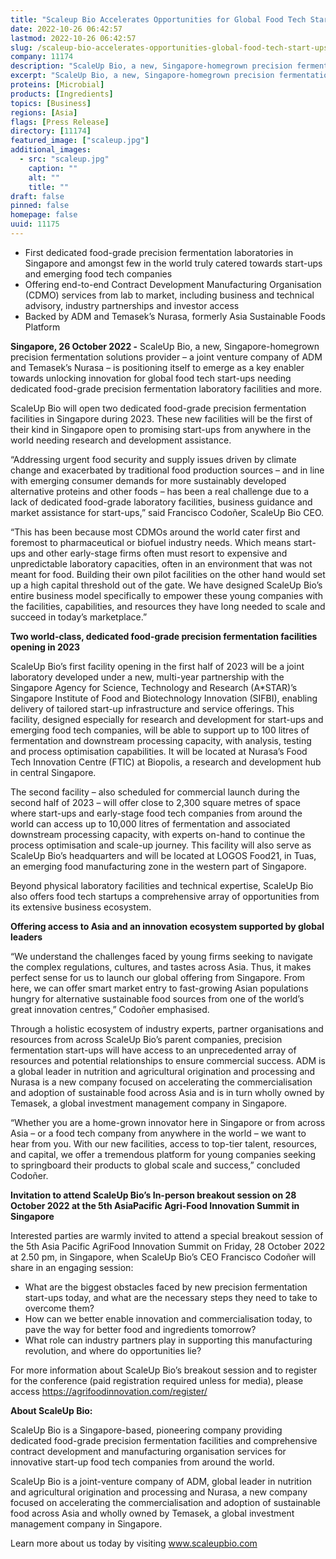 ```yaml
---
title: "Scaleup Bio Accelerates Opportunities for Global Food Tech Start-Ups with 2023 Opening of Two Dedicated Food-Grade Precision Fermentation Facilities in Singapore"
date: 2022-10-26 06:42:57
lastmod: 2022-10-26 06:42:57
slug: /scaleup-bio-accelerates-opportunities-global-food-tech-start-ups-2023-opening-two
company: 11174
description: "ScaleUp Bio, a new, Singapore-homegrown precision fermentation solutions provider – a joint venture company of ADM and Temasek’s Nurasa – is positioning itself to emerge as a key enabler towards unlocking innovation for global food tech start-ups needing dedicated food-grade precision fermentation laboratory facilities and more."
excerpt: "ScaleUp Bio, a new, Singapore-homegrown precision fermentation solutions provider – a joint venture company of ADM and Temasek’s Nurasa – is positioning itself to emerge as a key enabler towards unlocking innovation for global food tech start-ups needing dedicated food-grade precision fermentation laboratory facilities and more."
proteins: [Microbial]
products: [Ingredients]
topics: [Business]
regions: [Asia]
flags: [Press Release]
directory: [11174]
featured_image: ["scaleup.jpg"]
additional_images:
  - src: "scaleup.jpg"
    caption: ""
    alt: ""
    title: ""
draft: false
pinned: false
homepage: false
uuid: 11175
---
```

<ul>
<li>First dedicated food-grade precision fermentation laboratories in Singapore and amongst few in the world truly catered towards start-ups and emerging food tech companies</li>
<li>Offering end-to-end Contract Development Manufacturing Organisation (CDMO) services from lab to market, including business and technical advisory, industry partnerships and investor access</li>
<li>Backed by ADM and Temasek’s Nurasa, formerly Asia Sustainable Foods Platform</li>
</ul>
<p><strong>Singapore, 26 October 2022 -</strong> ScaleUp Bio, a new, Singapore-homegrown precision fermentation solutions provider – a joint venture company of ADM and Temasek’s Nurasa – is positioning itself to emerge as a key enabler towards unlocking innovation for global food tech start-ups needing dedicated food-grade precision fermentation laboratory facilities and more.</p>
<p>ScaleUp Bio will open two dedicated food-grade precision fermentation facilities in Singapore during 2023. These new facilities will be the first of their kind in Singapore open to promising start-ups from anywhere in the world needing research and development assistance.</p>
<p>“Addressing urgent food security and supply issues driven by climate change and exacerbated by traditional food production sources – and in line with emerging consumer demands for more sustainably developed alternative proteins and other foods – has been a real challenge due to a lack of dedicated food-grade laboratory facilities, business guidance and market assistance for start-ups,” said Francisco Codoñer, ScaleUp Bio CEO.</p>
<p>“This has been because most CDMOs around the world cater first and foremost to pharmaceutical or biofuel industry needs. Which means start-ups and other early-stage firms often must resort to expensive and unpredictable laboratory capacities, often in an environment that was not meant for food. Building their own pilot facilities on the other hand would set up a high capital threshold out of the gate. We have designed ScaleUp Bio’s entire business model specifically to empower these young companies with the facilities, capabilities, and resources they have long needed to scale and succeed in today’s marketplace.”</p>
<p><strong>Two world-class, dedicated food-grade precision fermentation facilities opening in 2023</strong></p>
<p>ScaleUp Bio’s first facility opening in the first half of 2023 will be a joint laboratory developed under a new, multi-year partnership with the Singapore Agency for Science, Technology and Research (A*STAR)’s Singapore Institute of Food and Biotechnology Innovation (SIFBI), enabling delivery of tailored start-up infrastructure and service offerings. This facility, designed especially for research and development for start-ups and emerging food tech companies, will be able to support up to 100 litres of fermentation and downstream processing capacity, with analysis, testing and process optimisation capabilities. It will be located at Nurasa’s Food Tech Innovation Centre (FTIC) at Biopolis, a research and development hub in central Singapore.</p>
<p>The second facility – also scheduled for commercial launch during the second half of 2023 – will offer close to 2,300 square metres of space where start-ups and early-stage food tech companies from around the world can access up to 10,000 litres of fermentation and associated downstream processing capacity, with experts on-hand to continue the process optimisation and scale-up journey. This facility will also serve as ScaleUp Bio’s headquarters and will be located at LOGOS Food21, in Tuas, an emerging food manufacturing zone in the western part of Singapore.</p>
<p>Beyond physical laboratory facilities and technical expertise, ScaleUp Bio also offers food tech startups a comprehensive array of opportunities from its extensive business ecosystem.</p>
<p><strong>Offering access to Asia and an innovation ecosystem supported by global leaders</strong></p>
<p>“We understand the challenges faced by young firms seeking to navigate the complex regulations, cultures, and tastes across Asia. Thus, it makes perfect sense for us to launch our global offering from Singapore. From here, we can offer smart market entry to fast-growing Asian populations hungry for alternative sustainable food sources from one of the world’s great innovation centres,” Codoñer emphasised.</p>
<p>Through a holistic ecosystem of industry experts, partner organisations and resources from across ScaleUp Bio’s parent companies, precision fermentation start-ups will have access to an unprecedented array of resources and potential relationships to ensure commercial success. ADM is a global leader in nutrition and agricultural origination and processing and Nurasa is a new company focused on accelerating the commercialisation and adoption of sustainable food across Asia and is in turn wholly owned by Temasek, a global investment management company in Singapore.</p>
<p>“Whether you are a home-grown innovator here in Singapore or from across Asia – or a food tech company from anywhere in the world – we want to hear from you. With our new facilities, access to top-tier talent, resources, and capital, we offer a tremendous platform for young companies seeking to springboard their products to global scale and success,” concluded Codoñer.</p>
<p><strong>Invitation to attend ScaleUp Bio’s In-person breakout session on 28 October 2022 at the 5th AsiaPacific Agri-Food Innovation Summit in Singapore</strong></p>
<p>Interested parties are warmly invited to attend a special breakout session of the 5th Asia Pacific AgriFood Innovation Summit on Friday, 28 October 2022 at 2.50 pm, in Singapore, when ScaleUp Bio’s CEO Francisco Codoñer will share in an engaging session:</p>
<ul>
<li>What are the biggest obstacles faced by new precision fermentation start-ups today, and what are the necessary steps they need to take to overcome them?</li>
<li>How can we better enable innovation and commercialisation today, to pave the way for better food and ingredients tomorrow?</li>
<li>What role can industry partners play in supporting this manufacturing revolution, and where do opportunities lie?</li>
</ul>
<p>For more information about ScaleUp Bio’s breakout session and to register for the conference (paid registration required unless for media), please access <a href="https://agrifoodinnovation.com/register/">https://agrifoodinnovation.com/register/</a></p>
<p><strong>About ScaleUp Bio:</strong></p>
<p>ScaleUp Bio is a Singapore-based, pioneering company providing dedicated food-grade precision fermentation facilities and comprehensive contract development and manufacturing organisation services for innovative start-up food tech companies from around the world.</p>
<p>ScaleUp Bio is a joint-venture company of ADM, global leader in nutrition and agricultural origination and processing and Nurasa, a new company focused on accelerating the commercialisation and adoption of sustainable food across Asia and wholly owned by Temasek, a global investment management company in Singapore.</p>
<p>Learn more about us today by visiting <a href="http://www.scaleupbio.com">www.scaleupbio.com</a></p>

